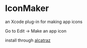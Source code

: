 # IconMaker
an Xcode plug-in for making app icons

Go to Edit -> Make an app icon

install through [alcatraz](alkatraz.io)